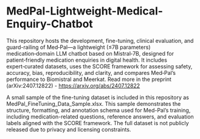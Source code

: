 # MedPal-Lightweight-Medical-Enquiry-Chatbot
This repository hosts the development, fine-tuning, clinical evaluation, and guard-railing of Med‑Pal—a lightweight (≤7B parameters) medication‑domain LLM chatbot based on Mistral‑7B, designed for patient‑friendly medication enquiries in digital health. It includes expert‑curated datasets, uses the SCORE framework for assessing safety, accuracy, bias, reproducibility, and clarity, and compares Med‑Pal’s performance to Biomistral and Meerkat. Read more in the preprint (arXiv:2407.12822) - https://arxiv.org/abs/2407.12822

A small sample of the fine-tuning dataset is included in this repository as MedPal_FineTuning_Data_Sample.xlsx. This sample demonstrates the structure, formatting, and annotation schema used for Med-Pal’s training, including medication-related questions, reference answers, and evaluation labels aligned with the SCORE framework. The full dataset is not publicly released due to privacy and licensing constraints.
